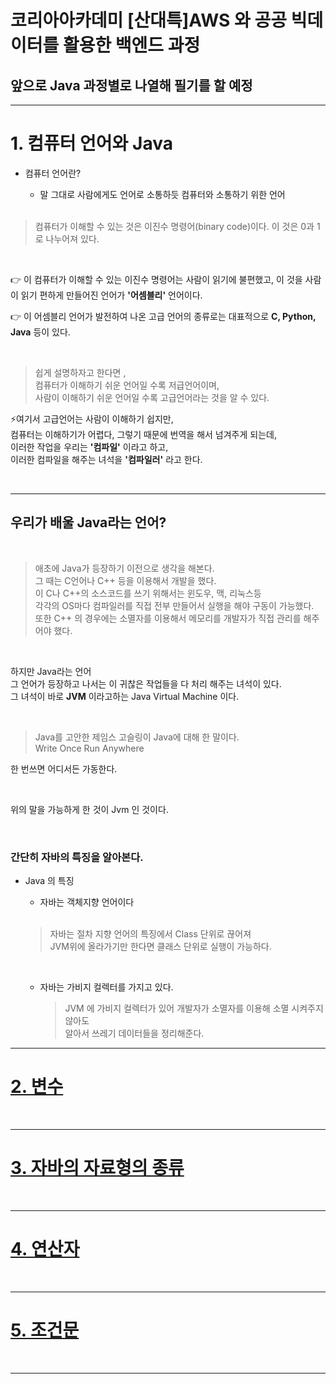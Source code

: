 # 코리아아카데미 [산대특]AWS 와 공공 빅데이터를 활용한 백엔드 과정

## 앞으로 Java 과정별로 나열해 필기를 할 예정
---

# 1. 컴퓨터 언어와 Java

- 컴퓨터 언어란?
  - 말 그대로 사람에게도 언어로 소통하듯 컴퓨터와 소통하기 위한 언어
  
  </br>
  
> 컴퓨터가 이해할 수 있는 것은 이진수 명령어(binary code)이다. 이 것은 0과 1로 나누어져 있다.

</br>

👉 이 컴퓨터가 이해할 수 있는 이진수 명령어는 사람이 읽기에 불편했고, 이 것을 사람이 읽기 편하게 만들어진 언어가 **'어셈블리'** 언어이다.

👉 이 어셈블리 언어가 발전하여 나온 고급 언어의 종류로는 대표적으로 **C, Python, Java** 등이 있다.

</br>

> 쉽게 설명하자고 한다면 , </br>
컴퓨터가 이해하기 쉬운 언어일 수록 저급언어이며, </br>
사람이 이해하기 쉬운 언어일 수록 고급언어라는 것을 알 수 있다.

⚡여기서 고급언어는 사람이 이해하기 쉽지만, </br>
  컴퓨터는 이해하기가 어렵다, 그렇기 때문에 번역을 해서 넘겨주게 되는데, </br>
  이러한 작업을 우리는 **'컴파일'** 이라고 하고, </br>
  이러한 컴파일을 해주는 녀석을 **'컴파일러'** 라고 한다.
  
  </br>
  
  ---
  
  ## 우리가 배울 Java라는 언어?
  
  </br>
  
  > 애초에 Java가 등장하기 이전으로 생각을 해본다. </br>
  그 때는 C언어나 C++ 등을 이용해서 개발을 했다. </br>
  이 C나 C++의 소스코드를 쓰기 위해서는 윈도우, 맥, 리눅스등 </br>
  각각의 OS마다 컴파일러를 직접 전부 만들어서 실행을 해야 구동이 가능했다. </br>
  또한 C++ 의 경우에는 소멸자를 이용해서 메모리를 개발자가 직접 관리를 해주어야 했다.
  
  </br>
  
  하지만 Java라는 언어 </br>
  그 언어가 등장하고 나서는 이 귀찮은 작업들을 다 처리 해주는 녀석이 있다. </br>
  그 녀석이 바로 **JVM** 이라고하는 Java Virtual Machine 이다.
  
  </br>
  
  > Java를 고안한 제임스 고슬링이 Java에 대해 한 말이다. </br>
  Write Once Run Anywhere
  
  한 번쓰면 어디서든 가동한다. 
  
  </br>
  
  위의 말을 가능하게 한 것이 Jvm 인 것이다.
  
  </br>
  
  ### 간단히 자바의 특징을 알아본다.
  
  - Java 의 특징
    - 자바는 객체지향 언어이다
    </br>
    
    > 자바는 절차 지향 언어의 특징에서 Class 단위로 끊어져  </br>
    JVM위에 올라가기만 한다면 클래스 단위로 실행이 가능하다.

    </br>

    - 자바는 가비지 컬렉터를 가지고 있다.
      </br>
          
        > JVM 에 가비지 컬렉터가 있어 개발자가 소멸자를 이용해 소멸 시켜주지 않아도 </br>
    알아서 쓰레기 데이터들을 정리해준다.

---

# [2. 변수](https://github.com/hyuk12/haehyuk/blob/main/workspace/JavaStudy_aws_202212_haehyuk/src/j02_%EB%B3%80%EC%88%98/veriable.md)
</br>

---

# [3. 자바의 자료형의 종류](https://github.com/hyuk12/haehyuk/blob/main/workspace/JavaStudy_aws_202212_haehyuk/src/j03_%ED%98%95%EB%B3%80%ED%99%98/casting.md)
</br>

---

# [4. 연산자](https://github.com/hyuk12/haehyuk/blob/main/workspace/JavaStudy_aws_202212_haehyuk/src/j04_%EC%97%B0%EC%82%B0%EC%9E%90/Operation.md)
</br>

---

# [5. 조건문]()
</br>

---
